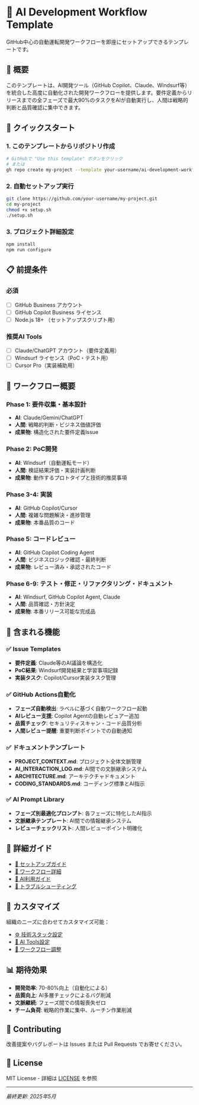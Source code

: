 # 🤖 AI Development Workflow Template

GitHub中心の自動運転開発ワークフローを即座にセットアップできるテンプレートです。

## 🎯 概要

このテンプレートは、AI開発ツール（GitHub Copilot、Claude、Windsurf等）を統合した高度に自動化された開発ワークフローを提供します。要件定義からリリースまでの全フェーズで最大90%のタスクをAIが自動実行し、人間は戦略的判断と品質確認に集中できます。

## 🚀 クイックスタート

### 1. このテンプレートからリポジトリ作成
```bash
# GitHubで "Use this template" ボタンをクリック
# または
gh repo create my-project --template your-username/ai-development-workflow-template
```

### 2. 自動セットアップ実行
```bash
git clone https://github.com/your-username/my-project.git
cd my-project
chmod +x setup.sh
./setup.sh
```

### 3. プロジェクト詳細設定
```bash
npm install
npm run configure
```

## 📋 前提条件

### 必須
- [ ] GitHub Business アカウント
- [ ] GitHub Copilot Business ライセンス  
- [ ] Node.js 18+ （セットアップスクリプト用）

### 推奨AI Tools
- [ ] Claude/ChatGPT アカウント（要件定義用）
- [ ] Windsurf ライセンス（PoC・テスト用）
- [ ] Cursor Pro（実装補助用）

## 🎯 ワークフロー概要

### Phase 1: 要件収集・基本設計
- **AI**: Claude/Gemini/ChatGPT
- **人間**: 戦略的判断・ビジネス価値評価
- **成果物**: 構造化された要件定義Issue

### Phase 2: PoC開発  
- **AI**: Windsurf（自動運転モード）
- **人間**: 検証結果評価・実装計画判断
- **成果物**: 動作するプロトタイプと技術的推奨事項

### Phase 3-4: 実装
- **AI**: GitHub Copilot/Cursor
- **人間**: 複雑な問題解決・進捗管理
- **成果物**: 本番品質のコード

### Phase 5: コードレビュー
- **AI**: GitHub Copilot Coding Agent
- **人間**: ビジネスロジック確認・最終判断
- **成果物**: レビュー済み・承認されたコード

### Phase 6-9: テスト・修正・リファクタリング・ドキュメント
- **AI**: Windsurf, GitHub Copilot Agent, Claude
- **人間**: 品質確認・方針決定
- **成果物**: 本番リリース可能な完成品

## 🎯 含まれる機能

### ✅ Issue Templates
- **要件定義**: Claude等のAI議論を構造化
- **PoC結果**: Windsurf開発結果と学習事項記録
- **実装タスク**: Copilot/Cursor実装タスク管理

### ✅ GitHub Actions自動化
- **フェーズ自動検出**: ラベルに基づく自動ワークフロー起動
- **AIレビュー支援**: Copilot Agentの自動レビュアー追加
- **品質チェック**: セキュリティスキャン・コード品質分析
- **人間レビュー提醒**: 重要判断ポイントでの自動通知

### ✅ ドキュメントテンプレート
- **PROJECT_CONTEXT.md**: プロジェクト全体文脈管理
- **AI_INTERACTION_LOG.md**: AI間での文脈継承システム
- **ARCHITECTURE.md**: アーキテクチャドキュメント
- **CODING_STANDARDS.md**: コーディング標準とAI指示

### ✅ AI Prompt Library
- **フェーズ別最適化プロンプト**: 各フェーズに特化したAI指示
- **文脈継承テンプレート**: AI間での情報継承システム
- **レビューチェックリスト**: 人間レビューポイント明確化

## 📖 詳細ガイド

- [📘 セットアップガイド](./docs/SETUP_GUIDE.md)
- [📙 ワークフロー詳細](./docs/WORKFLOW_GUIDE.md)  
- [📗 AI利用ガイド](./templates/ai-prompts.md)
- [📕 トラブルシューティング](./docs/TROUBLESHOOTING.md)

## 🔧 カスタマイズ

組織のニーズに合わせてカスタマイズ可能：

- [⚙️ 技術スタック設定](./docs/TECH_STACK_CONFIG.md)
- [🤖 AI Tools設定](./docs/AI_TOOLS_CONFIG.md)
- [🔄 ワークフロー調整](./docs/WORKFLOW_CUSTOMIZATION.md)

## 📊 期待効果

- **開発効率**: 70-80%向上（自動化による）
- **品質向上**: AI多層チェックによるバグ削減
- **文脈継続**: フェーズ間での情報喪失ゼロ
- **チーム負荷**: 戦略的作業に集中、ルーチン作業削減

## 🤝 Contributing

改善提案やバグレポートは Issues または Pull Requests でお寄せください。

## 📄 License

MIT License - 詳細は [LICENSE](./LICENSE) を参照

---

*最終更新: 2025年5月*
